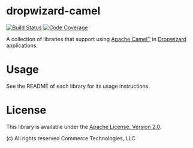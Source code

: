 # dropwizard-camel

[![Build Status](https://travis-ci.org/commercehub-oss/dropwizard-camel.svg?branch=master)](https://travis-ci.org/commercehub-oss/dropwizard-camel)
[![Code Coverage](https://img.shields.io/codecov/c/github/commercehub-oss/dropwizard-camel.svg)](https://codecov.io/gh/commercehub-oss/dropwizard-camel)

A collection of libraries that support using [Apache Camel™](http://camel.apache.org/) in
[Dropwizard](http://dropwizard.io/) applications.

# Usage

See the README of each library for its usage instructions.

# License
This library is available under the [Apache License, Version 2.0](http://www.apache.org/licenses/LICENSE-2.0).

(c) All rights reserved Commerce Technologies, LLC
